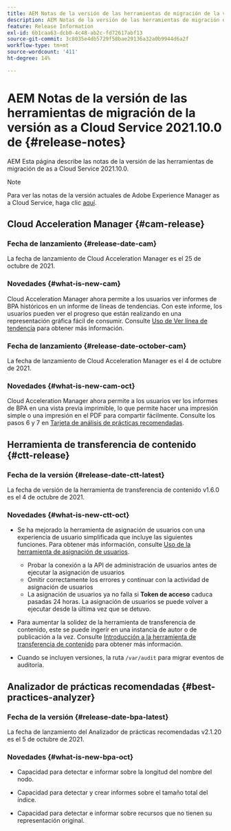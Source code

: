 ```yaml
---
title: AEM Notas de la versión de las herramientas de migración de la versión as a Cloud Service 2021.10.0 de
description: AEM Notas de la versión de las herramientas de migración de la versión as a Cloud Service 2021.11.0 de
feature: Release Information
exl-id: 6b1caa63-dcb0-4c48-ab2c-fd72617abf13
source-git-commit: 3c8035e4db5729f58bae29136a32a0b9944d6a2f
workflow-type: tm+mt
source-wordcount: '411'
ht-degree: 14%

---
```


# AEM Notas de la versión de las herramientas de migración de la versión as a Cloud Service 2021.10.0 de {#release-notes}

AEM Esta página describe las notas de la versión de las herramientas de migración de as a Cloud Service 2021.10.0.

>[!NOTE]
>Para ver las notas de la versión actuales de Adobe Experience Manager as a Cloud Service, haga clic [aquí](https://experienceleague.adobe.com/docs/experience-manager-cloud-service/content/release-notes/release-notes/release-notes-current.html?lang=es).

## Cloud Acceleration Manager {#cam-release}

### Fecha de lanzamiento {#release-date-cam}

La fecha de lanzamiento de Cloud Acceleration Manager es el 25 de octubre de 2021.

### Novedades {#what-is-new-cam}

Cloud Acceleration Manager ahora permite a los usuarios ver informes de BPA históricos en un informe de líneas de tendencias. Con este informe, los usuarios pueden ver el progreso que están realizando en una representación gráfica fácil de consumir. Consulte [Uso de Ver línea de tendencia](https://experienceleague.adobe.com/docs/experience-manager-cloud-service/content/migration-journey/cloud-acceleration-manager/using-cam/cam-readiness-phase.html?lang=en#trendline-view-cam) para obtener más información.

### Fecha de lanzamiento {#release-date-october-cam}

La fecha de lanzamiento de Cloud Acceleration Manager es el 4 de octubre de 2021.

### Novedades {#what-is-new-cam-oct}

Cloud Acceleration Manager ahora permite a los usuarios ver los informes de BPA en una vista previa imprimible, lo que permite hacer una impresión simple o una impresión en el PDF para compartir fácilmente. Consulte los pasos 6 y 7 en [Tarjeta de análisis de prácticas recomendadas](https://experienceleague.adobe.com/docs/experience-manager-cloud-service/content/migration-journey/cloud-acceleration-manager/using-cam/cam-readiness-phase.html?lang=en#best-practices-analysis).


## Herramienta de transferencia de contenido {#ctt-release}

### Fecha de la versión {#release-date-ctt-latest}

La fecha de versión de la herramienta de transferencia de contenido v1.6.0 es el 4 de octubre de 2021.

### Novedades {#what-is-new-ctt-oct}

* Se ha mejorado la herramienta de asignación de usuarios con una experiencia de usuario simplificada que incluye las siguientes funciones. Para obtener más información, consulte [Uso de la herramienta de asignación de usuarios](https://experienceleague.adobe.com/docs/experience-manager-cloud-service/content/migration-journey/cloud-migration/content-transfer-tool/legacy-user-mapping-tool/using-user-mapping-tool-legacy.html?lang=en).
   * Probar la conexión a la API de administración de usuarios antes de ejecutar la asignación de usuarios
   * Omitir correctamente los errores y continuar con la actividad de asignación de usuarios
   * La asignación de usuarios ya no falla si **Token de acceso** caduca pasadas 24 horas. La asignación de usuarios se puede volver a ejecutar desde la última vez que se detuvo.

* Para aumentar la solidez de la herramienta de transferencia de contenido, este se puede ingerir en una instancia de autor o de publicación a la vez. Consulte [Introducción a la herramienta de transferencia de contenido](https://experienceleague.adobe.com/docs/experience-manager-cloud-service/content/migration-journey/cloud-migration/content-transfer-tool/getting-started-content-transfer-tool.html?lang=es) para obtener más información.

* Cuando se incluyen versiones, la ruta `/var/audit` para migrar eventos de auditoría.

## Analizador de prácticas recomendadas {#best-practices-analyzer}

### Fecha de la versión {#release-date-bpa-latest}

La fecha de lanzamiento del Analizador de prácticas recomendadas v2.1.20 es el 5 de octubre de 2021.

### Novedades {#what-is-new-bpa-oct}

* Capacidad para detectar e informar sobre la longitud del nombre del nodo.

* Capacidad para detectar y crear informes sobre el tamaño total del índice.

* Capacidad para detectar e informar sobre recursos que no tienen su representación original.
